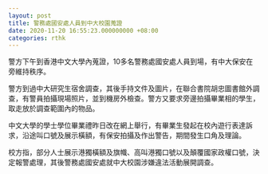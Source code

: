 ```yaml
---
layout: post
title: 警務處國安處人員到中大校園蒐證
date: 2020-11-20 16:55:23.000000000 +08:00
categories: rthk
---
```


警方下午到香港中文大學內蒐證，10多名警務處國安處人員到場，有中大保安在旁維持秩序。

警方到過中大研究生宿舍調查，其後手持文件及圖片，在聯合書院胡忠圖書館外調查，有警員拍攝現場照片，並到機房外檢查。警方又要求旁邊拍攝畢業相的學生，取走放於調查範圍內的物品。

中文大學的學士學位畢業禮昨日改在網上舉行，有畢業生發起在校內遊行表達訴求，沿途叫口號及展示橫額，有保安拍攝及作出警告，期間發生口角及理論。

校方指，部分人士展示港獨橫額及旗幟、高叫港獨口號以及顛覆國家政權口號，決定報警處理，其後警務處國安處就中大校園涉嫌違法活動展開調查。
